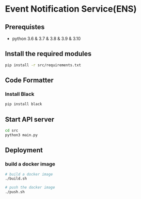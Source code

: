 # Event Notification Service(ENS)

## Prerequistes

- python 3.6 & 3.7 & 3.8 & 3.9 & 3.10


## Install the required modules

```bash
pip install -r src/requirements.txt
```


## Code Formatter

### Install Black

```bash
pip install black
```

## Start API server

```bash
cd src
python3 main.py
```

## Deployment

### build a docker image

```bash
# build a docker image
./build.sh

# push the docker image
./push.sh
```
